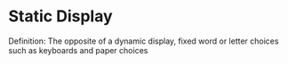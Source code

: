 # Static Display

Definition: The opposite of a dynamic display, fixed word or letter choices such as keyboards and paper choices